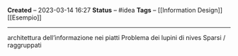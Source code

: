**Created** – 2023-03-14 16:27
**Status** – #idea
**Tags** – [[Information Design]] [[Esempio]]

---

architettura dell’informazione nei piatti
Problema dei lupini di nives
Sparsi / raggruppati
